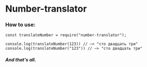 # Number-translator

### How to use:

    const translateNumber = require("number-translator");
    
    console.log(translateNumber(123)) // —> "сто двадцать три"
    console.log(translateNumber("123")) // —> "сто двадцать три"

##### And that's all.
